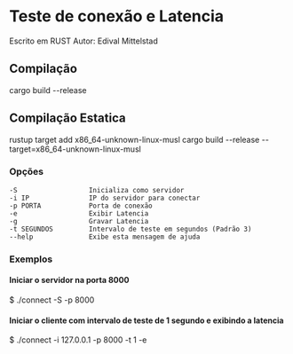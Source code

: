 # Teste de conexão e Latencia 
Escrito em RUST
Autor: Edival Mittelstad

## Compilação
cargo build --release

## Compilação Estatica
rustup target add x86_64-unknown-linux-musl
cargo build --release --target=x86_64-unknown-linux-musl

### Opções 
    -S                  Inicializa como servidor
    -i IP               IP do servidor para conectar
    -p PORTA            Porta de conexão
    -e                  Exibir Latencia
    -g                  Gravar Latencia
    -t SEGUNDOS         Intervalo de teste em segundos (Padrão 3)
    --help              Exibe esta mensagem de ajuda

### Exemplos

#### Iniciar o servidor na porta 8000
$ ./connect -S -p 8000

#### Iniciar o cliente com intervalo de teste de 1 segundo e exibindo a latencia
$ ./connect -i 127.0.0.1 -p 8000 -t 1 -e


